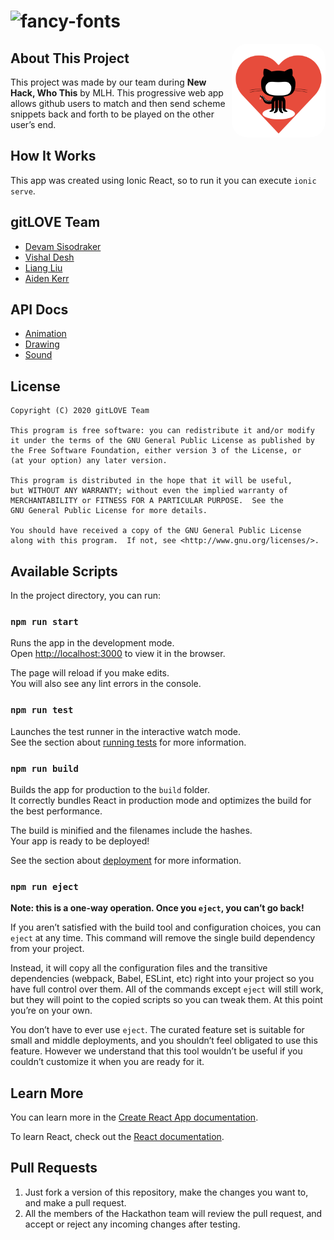 # <img src="https://fontmeme.com/permalink/200711/d65f91e0d1c92fb0563431c4a2719577.png" className="img2" alt="fancy-fonts" />
<img align="right" alt="gitLOVE" src="./public/assets/images/logo.png" width="150px" height="150px" style="border-radius: 25px;">

## About This Project
This project was made by our team during __New Hack, Who This__ by MLH. This progressive web app allows github users to match and then send scheme snippets back and forth to be played on the other user’s end.  

## How It Works
This app was created using Ionic React, so to run it you can execute `ionic serve`.  

## gitLOVE Team
 - [Devam Sisodraker](https://github.com/TheD3vel0per)
 - [Vishal Desh](https://github.com/VDeshh)
 - [Liang Liu](https://github.com/StuffByLiang)
 - [Aiden Kerr](https://github.com/AidenKerr)

## API Docs
 - [Animation](https://github.com/TheD3vel0per/GitLove/blob/master/docs/animation.md)
 - [Drawing](https://github.com/TheD3vel0per/GitLove/blob/master/docs/drawing.md)
 - [Sound](https://github.com/TheD3vel0per/GitLove/blob/master/docs/sound.md)

## License
```
Copyright (C) 2020 gitLOVE Team

This program is free software: you can redistribute it and/or modify
it under the terms of the GNU General Public License as published by
the Free Software Foundation, either version 3 of the License, or
(at your option) any later version.

This program is distributed in the hope that it will be useful,
but WITHOUT ANY WARRANTY; without even the implied warranty of
MERCHANTABILITY or FITNESS FOR A PARTICULAR PURPOSE.  See the
GNU General Public License for more details.

You should have received a copy of the GNU General Public License
along with this program.  If not, see <http://www.gnu.org/licenses/>.
```
## Available Scripts

In the project directory, you can run:

### `npm run start`

Runs the app in the development mode.<br />
Open [http://localhost:3000](http://localhost:3000) to view it in the browser.

The page will reload if you make edits.<br />
You will also see any lint errors in the console.

### `npm run test`

Launches the test runner in the interactive watch mode.<br />
See the section about [running tests](https://facebook.github.io/create-react-app/docs/running-tests) for more information.

### `npm run build`

Builds the app for production to the `build` folder.<br />
It correctly bundles React in production mode and optimizes the build for the best performance.

The build is minified and the filenames include the hashes.<br />
Your app is ready to be deployed!

See the section about [deployment](https://facebook.github.io/create-react-app/docs/deployment) for more information.

### `npm run eject`

**Note: this is a one-way operation. Once you `eject`, you can’t go back!**

If you aren’t satisfied with the build tool and configuration choices, you can `eject` at any time. This command will remove the single build dependency from your project.

Instead, it will copy all the configuration files and the transitive dependencies (webpack, Babel, ESLint, etc) right into your project so you have full control over them. All of the commands except `eject` will still work, but they will point to the copied scripts so you can tweak them. At this point you’re on your own.

You don’t have to ever use `eject`. The curated feature set is suitable for small and middle deployments, and you shouldn’t feel obligated to use this feature. However we understand that this tool wouldn’t be useful if you couldn’t customize it when you are ready for it.

## Learn More

You can learn more in the [Create React App documentation](https://facebook.github.io/create-react-app/docs/getting-started).

To learn React, check out the [React documentation](https://reactjs.org/).

## Pull Requests

1. Just fork a version of this repository, make the changes you want to, and make a pull request.  
2. All the members of the Hackathon team will review the pull request, and accept or reject any incoming changes after testing.  
